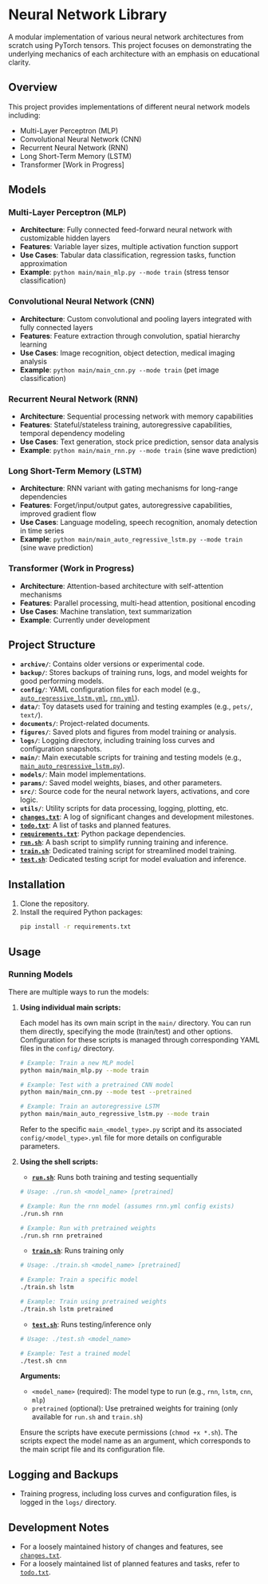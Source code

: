 # Neural Network Library

A modular implementation of various neural network architectures from scratch using PyTorch tensors. This project focuses on demonstrating the underlying mechanics of each architecture with an emphasis on educational clarity.

## Overview

This project provides implementations of different neural network models including:

- Multi-Layer Perceptron (MLP)
- Convolutional Neural Network (CNN)
- Recurrent Neural Network (RNN)
- Long Short-Term Memory (LSTM)
- Transformer [Work in Progress]

## Models

### Multi-Layer Perceptron (MLP)
- **Architecture**: Fully connected feed-forward neural network with customizable hidden layers
- **Features**: Variable layer sizes, multiple activation function support
- **Use Cases**: Tabular data classification, regression tasks, function approximation
- **Example**: `python main/main_mlp.py --mode train` (stress tensor classification)

### Convolutional Neural Network (CNN)
- **Architecture**: Custom convolutional and pooling layers integrated with fully connected layers
- **Features**: Feature extraction through convolution, spatial hierarchy learning
- **Use Cases**: Image recognition, object detection, medical imaging analysis
- **Example**: `python main/main_cnn.py --mode train` (pet image classification)

### Recurrent Neural Network (RNN)
- **Architecture**: Sequential processing network with memory capabilities
- **Features**: Stateful/stateless training, autoregressive capabilities, temporal dependency modeling
- **Use Cases**: Text generation, stock price prediction, sensor data analysis
- **Example**: `python main/main_rnn.py --mode train` (sine wave prediction)

### Long Short-Term Memory (LSTM)
- **Architecture**: RNN variant with gating mechanisms for long-range dependencies
- **Features**: Forget/input/output gates, autoregressive capabilities, improved gradient flow
- **Use Cases**: Language modeling, speech recognition, anomaly detection in time series
- **Example**: `python main/main_auto_regressive_lstm.py --mode train` (sine wave prediction)

### Transformer (Work in Progress)
- **Architecture**: Attention-based architecture with self-attention mechanisms
- **Features**: Parallel processing, multi-head attention, positional encoding
- **Use Cases**: Machine translation, text summarization
- **Example**: Currently under development

## Project Structure

- **`archive/`**: Contains older versions or experimental code.
- **`backup/`**: Stores backups of training runs, logs, and model weights for good performing models.
- **`config/`**: YAML configuration files for each model (e.g., [`auto_regressive_lstm.yml`](config/auto_regressive_lstm.yml), [`rnn.yml`](config/rnn.yml)).
- **`data/`**: Toy datasets used for training and testing examples (e.g., `pets/`, `text/`).
- **`documents/`**: Project-related documents.
- **`figures/`**: Saved plots and figures from model training or analysis.
- **`logs/`**: Logging directory, including training loss curves and configuration snapshots.
- **`main/`**: Main executable scripts for training and testing models (e.g., [`main_auto_regressive_lstm.py`](main/main_auto_regressive_lstm.py)).
- **`models/`**: Main model implementations.
- **`params/`**: Saved model weights, biases, and other parameters.
- **`src/`**: Source code for the neural network layers, activations, and core logic.
- **`utils/`**: Utility scripts for data processing, logging, plotting, etc.
- **[`changes.txt`](changes.txt)**: A log of significant changes and development milestones.
- **[`todo.txt`](todo.txt)**: A list of tasks and planned features.
- **[`requirements.txt`](requirements.txt)**: Python package dependencies.
- **[`run.sh`](run.sh)**: A bash script to simplify running training and inference.
- **[`train.sh`](train.sh)**: Dedicated training script for streamlined model training.
- **[`test.sh`](test.sh)**: Dedicated testing script for model evaluation and inference.

## Installation

1.  Clone the repository.
2.  Install the required Python packages:
    ```bash
    pip install -r requirements.txt
    ```

## Usage

### Running Models

There are multiple ways to run the models:

1.  **Using individual main scripts:**

    Each model has its own main script in the `main/` directory. You can run them directly, specifying the mode (train/test) and other options. Configuration for these scripts is managed through corresponding YAML files in the `config/` directory.

    ```bash
    # Example: Train a new MLP model
    python main/main_mlp.py --mode train

    # Example: Test with a pretrained CNN model
    python main/main_cnn.py --mode test --pretrained

    # Example: Train an autoregressive LSTM
    python main/main_auto_regressive_lstm.py --mode train
    ```
    Refer to the specific `main_<model_type>.py` script and its associated `config/<model_type>.yml` file for more details on configurable parameters.

2.  **Using the shell scripts:**

    - **[`run.sh`](run.sh)**: Runs both training and testing sequentially
    ```bash
    # Usage: ./run.sh <model_name> [pretrained]
    
    # Example: Run the rnn model (assumes rnn.yml config exists)
    ./run.sh rnn
    
    # Example: Run with pretrained weights
    ./run.sh rnn pretrained
    ```
    
    - **[`train.sh`](train.sh)**: Runs training only
    ```bash
    # Usage: ./train.sh <model_name> [pretrained]
    
    # Example: Train a specific model
    ./train.sh lstm
    
    # Example: Train using pretrained weights
    ./train.sh lstm pretrained
    ```
    
    - **[`test.sh`](test.sh)**: Runs testing/inference only
    ```bash
    # Usage: ./test.sh <model_name>
    
    # Example: Test a trained model
    ./test.sh cnn
    ```
    
    **Arguments:**
    - `<model_name>` (required): The model type to run (e.g., `rnn`, `lstm`, `cnn`, `mlp`)
    - `pretrained` (optional): Use pretrained weights for training (only available for `run.sh` and `train.sh`)
    
    Ensure the scripts have execute permissions (`chmod +x *.sh`). The scripts expect the model name as an argument, which corresponds to the main script file and its configuration file.

## Logging and Backups
- Training progress, including loss curves and configuration files, is logged in the `logs/` directory.

## Development Notes
- For a loosely maintained history of changes and features, see [`changes.txt`](changes.txt).
- For a loosely maintained list of planned features and tasks, refer to [`todo.txt`](todo.txt).
